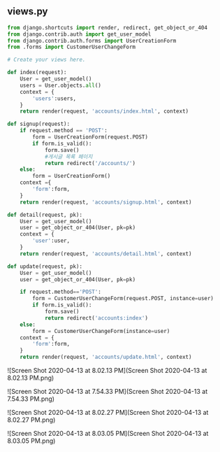## views.py

```python
from django.shortcuts import render, redirect, get_object_or_404
from django.contrib.auth import get_user_model
from django.contrib.auth.forms import UserCreationForm
from .forms import CustomerUserChangeForm

# Create your views here.

def index(request):
    User = get_user_model()
    users = User.objects.all()
    context = {
        'users':users,
    }
    return render(request, 'accounts/index.html', context)

def signup(request):
    if request.method == 'POST':
        form = UserCreationForm(request.POST)
        if form.is_valid():
            form.save()
            #게시글 목록 페이지
            return redirect('/accounts/')
    else:
        form = UserCreationForm()
    context ={
        'form':form,
    }
    return render(request, 'accounts/signup.html', context)

def detail(request, pk):
    User = get_user_model()
    user = get_object_or_404(User, pk=pk)
    context = {
        'user':user,
    }
    return render(request, 'accounts/detail.html', context)

def update(request, pk):
    User = get_user_model()
    user = get_object_or_404(User, pk=pk)

    if request.method=='POST':
        form = CustomerUserChangeForm(request.POST, instance=user)
        if form.is_valid():
            form.save()
            return redirect('accounts:index')
    else:
        form = CustomerUserChangeForm(instance=user)
    context = {
        'form':form,
    }
    return render(request, 'accounts/update.html', context)
```



![Screen Shot 2020-04-13 at 8.02.13 PM](Screen Shot 2020-04-13 at 8.02.13 PM.png)

![Screen Shot 2020-04-13 at 7.54.33 PM](Screen Shot 2020-04-13 at 7.54.33 PM.png)



![Screen Shot 2020-04-13 at 8.02.27 PM](Screen Shot 2020-04-13 at 8.02.27 PM.png)

![Screen Shot 2020-04-13 at 8.03.05 PM](Screen Shot 2020-04-13 at 8.03.05 PM.png)